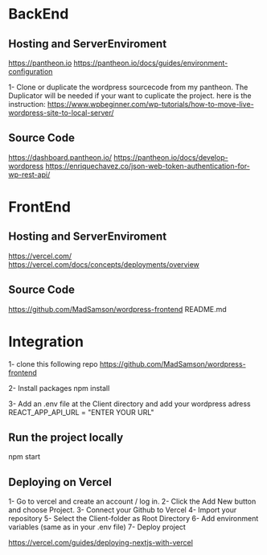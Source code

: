 # BackEnd
## Hosting and ServerEnviroment
https://pantheon.io
https://pantheon.io/docs/guides/environment-configuration

1- Clone or duplicate the wordpress sourcecode from my pantheon. The Duplicator will be needed if your want to cuplicate the project. here is the instruction:
https://www.wpbeginner.com/wp-tutorials/how-to-move-live-wordpress-site-to-local-server/

## Source Code
https://dashboard.pantheon.io/
https://pantheon.io/docs/develop-wordpress
https://enriquechavez.co/json-web-token-authentication-for-wp-rest-api/

# FrontEnd
## Hosting and ServerEnviroment
https://vercel.com/
https://vercel.com/docs/concepts/deployments/overview

## Source Code
https://github.com/MadSamson/wordpress-frontend
README.md

# Integration
1- clone this following repo
https://github.com/MadSamson/wordpress-frontend

2- Install packages
npm install

3- Add an .env file at the Client directory and add your wordpress adress
REACT_APP_API_URL = "ENTER YOUR URL"

## Run the project locally
npm start

## Deploying on Vercel

1- Go to vercel and create an account / log in.
2- Click the Add New button and choose Project.
3- Connect your Github to Vercel
4- Import your repository
5- Select the Client-folder as Root Directory
6- Add environment variables (same as in your .env file)
7- Deploy project

https://vercel.com/guides/deploying-nextjs-with-vercel
